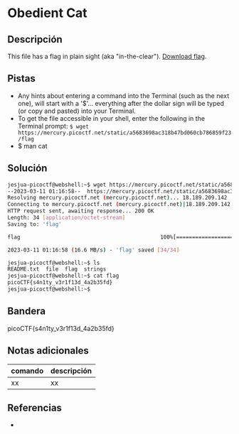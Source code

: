 # Obedient Cat

## Descripción
This file has a flag in plain sight (aka "in-the-clear"). [Download flag](https://mercury.picoctf.net/static/a5683698ac318b47bd060cb786859f23/flag).

## Pistas
- Any hints about entering a command into the Terminal (such as the next one), will start with a '$'... everything after the dollar sign will be typed (or copy and pasted) into your Terminal.
- To get the file accessible in your shell, enter the following in the Terminal prompt: `$ wget https://mercury.picoctf.net/static/a5683698ac318b47bd060cb786859f23/flag`
- $ man cat

## Solución
```bash
jesjua-picoctf@webshell:~$ wget https://mercury.picoctf.net/static/a5683698ac318b47bd060cb786859f23/flag
--2023-03-11 01:16:58--  https://mercury.picoctf.net/static/a5683698ac318b47bd060cb786859f23/flag
Resolving mercury.picoctf.net (mercury.picoctf.net)... 18.189.209.142
Connecting to mercury.picoctf.net (mercury.picoctf.net)|18.189.209.142|:443... connected.
HTTP request sent, awaiting response... 200 OK
Length: 34 [application/octet-stream]
Saving to: 'flag'

flag                                            100%[======================================================================================================>]      34  --.-KB/s    in 0s      

2023-03-11 01:16:58 (16.6 MB/s) - 'flag' saved [34/34]

jesjua-picoctf@webshell:~$ ls
README.txt  file  flag  strings
jesjua-picoctf@webshell:~$ cat flag
picoCTF{s4n1ty_v3r1f13d_4a2b35fd}
jesjua-picoctf@webshell:~$
```

## Bandera
picoCTF{s4n1ty_v3r1f13d_4a2b35fd}

## Notas adicionales
| comando | descripción |
| ------ | ------ |
| xx | xx |

## Referencias
- []()